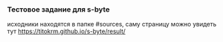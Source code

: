 ### Тестовое задание для s-byte
исходники находятся в папке #sources, саму страницу можно увидеть тут https://titokrm.github.io/s-byte/result/